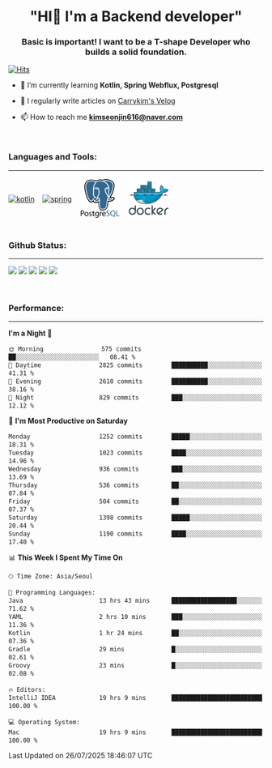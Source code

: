<h1 align="center">"HI👋 I'm a Backend developer" </h1>
<h3 align="center">Basic is important! I want to be a T-shape Developer who builds a solid foundation.</h3>

[![Hits](https://hits.seeyoufarm.com/api/count/incr/badge.svg?url=https%3A%2F%2Fgithub.com%2Fgimseonjin&count_bg=%2318BFE5&title_bg=%23555555&icon=ko-fi.svg&icon_color=%23E7E7E7&title=hits&edge_flat=false)](https://hits.seeyoufarm.com)

- 🌱 I’m currently learning **Kotlin, Spring Webflux, Postgresql**

- 📝 I regularly write articles on [Carrykim's Velog](https://velog.io/@carrykim)

- 📫 How to reach me **kimseonjin616@naver.com**

<br/>

<h3 align="left">Languages and Tools:</h3>

***

<div style="display: flex; flex-wrap: wrap; gap: 1rem; justify-content: start; align-items: center;">
  <a href="https://kotlinlang.org" target="_blank" rel="noreferrer">
    <img src="https://www.vectorlogo.zone/logos/kotlinlang/kotlinlang-icon.svg" alt="kotlin" style="width: 80px; height: 80px;">
  </a>
  <a href="https://spring.io/" target="_blank" rel="noreferrer">
    <img src="https://www.vectorlogo.zone/logos/springio/springio-icon.svg" alt="spring" style="width: 80px; height: 80px;">
  </a>
  <a href="https://www.postgresql.org" target="_blank" rel="noreferrer">
    <img src="https://raw.githubusercontent.com/devicons/devicon/master/icons/postgresql/postgresql-original-wordmark.svg" alt="postgresql" style="width: 80px; height: 80px;">
  </a>
  <a href="https://www.docker.com/" target="_blank" rel="noreferrer">
    <img src="https://raw.githubusercontent.com/devicons/devicon/master/icons/docker/docker-original-wordmark.svg" alt="docker" style="width: 80px; height: 80px;">
  </a>
</div>


<br/>

<h3 align="left">Github Status:</h3>

***

![](http://github-profile-summary-cards.vercel.app/api/cards/profile-details?username=gimseonjin&theme=nord_bright)
![](http://github-profile-summary-cards.vercel.app/api/cards/repos-per-language?username=gimseonjin&theme=nord_bright)
![](http://github-profile-summary-cards.vercel.app/api/cards/most-commit-language?username=gimseonjin&theme=nord_bright)
![](http://github-profile-summary-cards.vercel.app/api/cards/stats?username=gimseonjin&theme=nord_bright)
![](http://github-profile-summary-cards.vercel.app/api/cards/productive-time?username=gimseonjin&theme=nord_bright&utcOffset=8)


<br/>

<h3 align="left">Performance:</h3>

***

<!--START_SECTION:waka-->
**I'm a Night 🦉** 

```text
🌞 Morning                575 commits         ██░░░░░░░░░░░░░░░░░░░░░░░   08.41 % 
🌆 Daytime                2825 commits        ██████████░░░░░░░░░░░░░░░   41.31 % 
🌃 Evening                2610 commits        ██████████░░░░░░░░░░░░░░░   38.16 % 
🌙 Night                  829 commits         ███░░░░░░░░░░░░░░░░░░░░░░   12.12 % 
```
📅 **I'm Most Productive on Saturday** 

```text
Monday                   1252 commits        █████░░░░░░░░░░░░░░░░░░░░   18.31 % 
Tuesday                  1023 commits        ████░░░░░░░░░░░░░░░░░░░░░   14.96 % 
Wednesday                936 commits         ███░░░░░░░░░░░░░░░░░░░░░░   13.69 % 
Thursday                 536 commits         ██░░░░░░░░░░░░░░░░░░░░░░░   07.84 % 
Friday                   504 commits         ██░░░░░░░░░░░░░░░░░░░░░░░   07.37 % 
Saturday                 1398 commits        █████░░░░░░░░░░░░░░░░░░░░   20.44 % 
Sunday                   1190 commits        ████░░░░░░░░░░░░░░░░░░░░░   17.40 % 
```


📊 **This Week I Spent My Time On** 

```text
🕑︎ Time Zone: Asia/Seoul

💬 Programming Languages: 
Java                     13 hrs 43 mins      ██████████████████░░░░░░░   71.62 % 
YAML                     2 hrs 10 mins       ███░░░░░░░░░░░░░░░░░░░░░░   11.36 % 
Kotlin                   1 hr 24 mins        ██░░░░░░░░░░░░░░░░░░░░░░░   07.36 % 
Gradle                   29 mins             █░░░░░░░░░░░░░░░░░░░░░░░░   02.61 % 
Groovy                   23 mins             █░░░░░░░░░░░░░░░░░░░░░░░░   02.08 % 

🔥 Editors: 
IntelliJ IDEA            19 hrs 9 mins       █████████████████████████   100.00 % 

💻 Operating System: 
Mac                      19 hrs 9 mins       █████████████████████████   100.00 % 
```


 Last Updated on 26/07/2025 18:46:07 UTC
<!--END_SECTION:waka-->

<div align="center">
  

